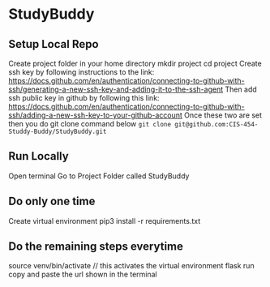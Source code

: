 # StudyBuddy
## Setup Local Repo
Create project folder in your home directory
mkdir project
cd project
Create ssh key by following instructions to the link: https://docs.github.com/en/authentication/connecting-to-github-with-ssh/generating-a-new-ssh-key-and-adding-it-to-the-ssh-agent
Then add ssh public key in github by following this link: https://docs.github.com/en/authentication/connecting-to-github-with-ssh/adding-a-new-ssh-key-to-your-github-account
Once these two are set then you do git clone command below
`git clone git@github.com:CIS-454-Studdy-Buddy/StudyBuddy.git`
## Run Locally  
Open terminal
Go to Project Folder called StudyBuddy
## Do only one time 
Create virtual environment
pip3 install -r requirements.txt
## Do the remaining steps everytime  
source venv/bin/activate // this activates the virtual environment
flask run
copy and paste the url shown in the terminal 